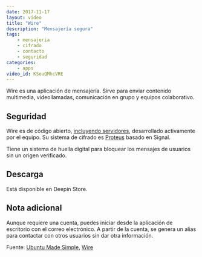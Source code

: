 ```yaml
---
date: 2017-11-17
layout: video
title: "Wire"
description: "Mensajería segura"
tags:
    - mensajeria
    - cifrado
    - contacto
    - seguridad
categories:
    - apps
video_id: KSouQMhcVRE
---
```


Wire es una aplicación de mensajería. Sirve para enviar contenido multimedia, videollamadas, comunicación en grupo y equipos colaborativo.

## Seguridad

Wire es de código abierto, [incluyendo servidores](https://github.com/wireapp/wire-server), desarrollado activamente por el equipo. Su sistema de cifrado es [Proteus](https://github.com/wireapp/proteus) basado en Signal.

Tiene un sistema de huella digital para bloquear los mensajes de usuarios sin un origen verificado.

## Descarga

Está disponible en Deepin Store.

## Nota adicional

Aunque requiere una cuenta, puedes iniciar desde la aplicación de escritorio con el correo electrónico. A partir de la cuenta, se genera un alias para contactar con otros usuarios sin dar otra información.

Fuente: [Ubuntu Made Simple](https://www.youtube.com/channel/UCBsltZiJ0ACdbizilpCqscA), [Wire](https://wire.com/en/)
